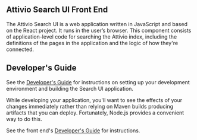 ## Attivio Search UI Front End

The Attivio Search UI is a web application written in JavaScript and based on the React project. It runs in the user’s browser. This component consists of application-level code for searching the Attivio index, including the definitions of the pages in the application and the logic of how they're connected.

## Developer's Guide

See the [Developer's Guide](https://github.com/attivio/searchui/blob/master/DevelopersGuide.md) for instructions on setting up your development environment and building the Search UI application.

While developing your application, you'll want to see the effects of your changes immediately rather than relying on Maven builds producing artifacts that you can deploy. Fortunately, Node.js provides a convenient way to do this.

See the front end's [Developer's Guide](Developing.MD) for instructions.
